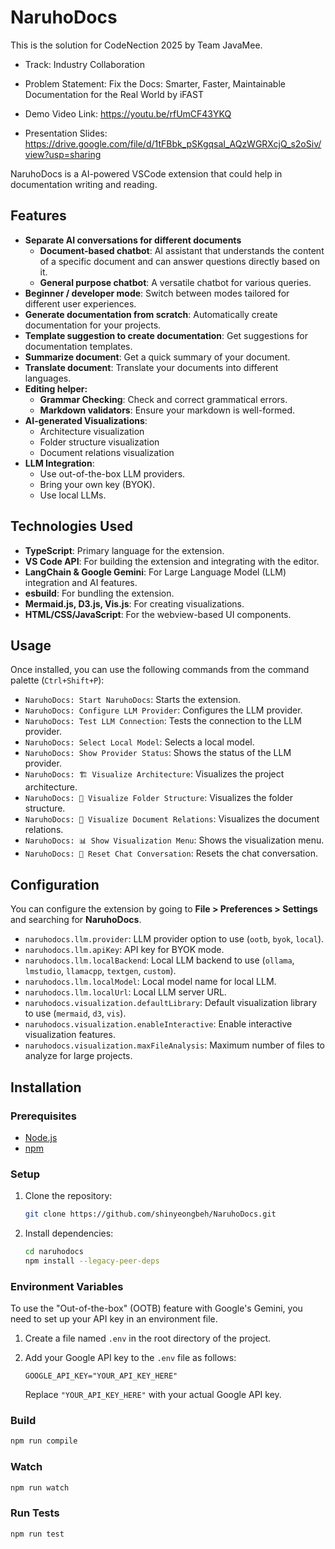 # NaruhoDocs

This is the solution for CodeNection 2025 by Team JavaMee.
- Track: Industry Collaboration
- Problem Statement: Fix the Docs: Smarter, Faster, Maintainable Documentation for the Real World by iFAST

- Demo Video Link: https://youtu.be/rfUmCF43YKQ
- Presentation Slides: https://drive.google.com/file/d/1tFBbk_pSKgqsaI_AQzWGRXcjQ_s2oSiv/view?usp=sharing

NaruhoDocs is a AI-powered VSCode extension that could help in documentation writing and reading.

## Features

*   **Separate AI conversations for different documents**
    *   **Document-based chatbot**: AI assistant that understands the content of a specific document and can answer questions directly based on it. 
    *   **General purpose chatbot**: A versatile chatbot for various queries.
*   **Beginner / developer mode**: Switch between modes tailored for different user experiences.
*   **Generate documentation from scratch**: Automatically create documentation for your projects.
*   **Template suggestion to create documentation**: Get suggestions for documentation templates.
*   **Summarize document**: Get a quick summary of your document.
*   **Translate document**: Translate your documents into different languages.
*   **Editing helper:**
    *   **Grammar Checking**: Check and correct grammatical errors.
    *   **Markdown validators**: Ensure your markdown is well-formed.
*   **AI-generated Visualizations**:
    *   Architecture visualization
    *   Folder structure visualization
    *   Document relations visualization
*   **LLM Integration**:
    *   Use out-of-the-box LLM providers.
    *   Bring your own key (BYOK).
    *   Use local LLMs.

## Technologies Used

*   **TypeScript**: Primary language for the extension.
*   **VS Code API**: For building the extension and integrating with the editor.
*   **LangChain & Google Gemini**: For Large Language Model (LLM) integration and AI features.
*   **esbuild**: For bundling the extension.
*   **Mermaid.js, D3.js, Vis.js**: For creating visualizations.
*   **HTML/CSS/JavaScript**: For the webview-based UI components.

## Usage

Once installed, you can use the following commands from the command palette (`Ctrl+Shift+P`):

*   `NaruhoDocs: Start NaruhoDocs`: Starts the extension.
*   `NaruhoDocs: Configure LLM Provider`: Configures the LLM provider.
*   `NaruhoDocs: Test LLM Connection`: Tests the connection to the LLM provider.
*   `NaruhoDocs: Select Local Model`: Selects a local model.
*   `NaruhoDocs: Show Provider Status`: Shows the status of the LLM provider.
*   `NaruhoDocs: 🏗️ Visualize Architecture`: Visualizes the project architecture.
*   `NaruhoDocs: 📁 Visualize Folder Structure`: Visualizes the folder structure.
*   `NaruhoDocs: 🔗 Visualize Document Relations`: Visualizes the document relations.
*   `NaruhoDocs: 📊 Show Visualization Menu`: Shows the visualization menu.
*   `NaruhoDocs: 🔄 Reset Chat Conversation`: Resets the chat conversation.

## Configuration

You can configure the extension by going to **File > Preferences > Settings** and searching for **NaruhoDocs**.

*   `naruhodocs.llm.provider`: LLM provider option to use (`ootb`, `byok`, `local`).
*   `naruhodocs.llm.apiKey`: API key for BYOK mode.
*   `naruhodocs.llm.localBackend`: Local LLM backend to use (`ollama`, `lmstudio`, `llamacpp`, `textgen`, `custom`).
*   `naruhodocs.llm.localModel`: Local model name for local LLM.
*   `naruhodocs.llm.localUrl`: Local LLM server URL.
*   `naruhodocs.visualization.defaultLibrary`: Default visualization library to use (`mermaid`, `d3`, `vis`).
*   `naruhodocs.visualization.enableInteractive`: Enable interactive visualization features.
*   `naruhodocs.visualization.maxFileAnalysis`: Maximum number of files to analyze for large projects.

## Installation

### Prerequisites

*   [Node.js](https://nodejs.org/)
*   [npm](https://www.npmjs.com/)

### Setup

1.  Clone the repository:
    ```bash
    git clone https://github.com/shinyeongbeh/NaruhoDocs.git
    ```
2.  Install dependencies:
    ```bash
    cd naruhodocs
    npm install --legacy-peer-deps
    ```

### Environment Variables

To use the "Out-of-the-box" (OOTB) feature with Google's Gemini, you need to set up your API key in an environment file.

1.  Create a file named `.env` in the root directory of the project.
2.  Add your Google API key to the `.env` file as follows:

    ```
    GOOGLE_API_KEY="YOUR_API_KEY_HERE"
    ```

    Replace `"YOUR_API_KEY_HERE"` with your actual Google API key.

### Build

```bash
npm run compile
```

### Watch

```bash
npm run watch
```

### Run Tests

```bash
npm run test
```



